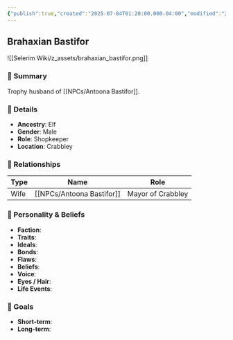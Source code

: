 ```yaml
---
{"publish":true,"created":"2025-07-04T01:20:00.000-04:00","modified":"2025-07-04T01:20:00.000-04:00","published":"2025-07-04T01:20:00.000-04:00","cssclasses":"","role":"Shopkeeper","location":"Crabbley","ancestry":"Elf","gender":"M"}
---
```



## Brahaxian Bastifor
![[Selerim Wiki/z_assets/brahaxian_bastifor.png]]
### 🧠 Summary
Trophy husband of [[NPCs/Antoona Bastifor]].

### 🧬 Details
- **Ancestry**: Elf
- **Gender**: Male  
- **Role**: Shopkeeper  
- **Location**: Crabbley  

### 🤝 Relationships

| Type | Name                  | Role               |
|------|-----------------------|--------------------|
| Wife | [[NPCs/Antoona Bastifor]]  | Mayor of Crabbley  |

### 🧭 Personality & Beliefs

- **Faction**:  
- **Traits**:  
- **Ideals**:  
- **Bonds**:  
- **Flaws**:  
- **Beliefs**:  
- **Voice**:  
- **Eyes / Hair**:  
- **Life Events**:  

### 🎯 Goals

- **Short-term**:  
- **Long-term**:  
